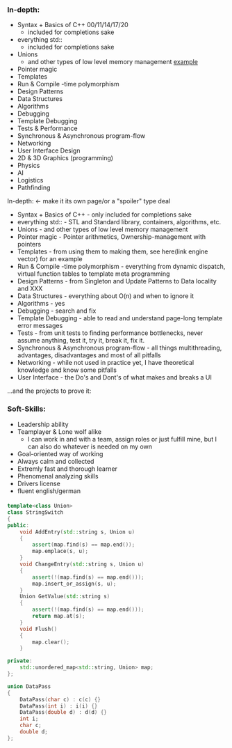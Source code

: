 ### In-depth:
- Syntax + Basics of C++ 00/11/14/17/20
	- included for completions sake
- everything std::
	- included for completions sake
- Unions
	- and other types of low level memory management [example](#Union)
- Pointer magic
- Templates
- Run & Compile -time polymorphism
- Design Patterns
- Data Structures
- Algorithms
- Debugging
- Template Debugging
- Tests & Performance
- Synchronous & Asynchronous program-flow
- Networking
- User Interface Design
- 2D & 3D Graphics (programming)
- Physics
- AI
- Logistics
- Pathfinding


In-depth: <- make it its own page/or a "spoiler" type deal
- Syntax + Basics of C++ - only included for completions sake
- everything std:: - STL and Standard library, containers, algorithms, etc.
- Unions - and other types of low level memory management
- Pointer magic - Pointer arithmetics, Ownership-management with pointers
- Templates - from using them to making them, see here(link engine vector) for an example
- Run & Compile -time polymorphism - everything from dynamic dispatch, virtual function tables to template meta programming
- Design Patterns - from Singleton and Update Patterns to Data locality and XXX
- Data Structures - everything about O(n) and when to ignore it
- Algorithms - yes
- Debugging - search and fix
- Template Debugging - able to read and understand page-long template error messages
- Tests - from unit tests to finding performance bottlenecks, never assume anything, test it, try it, break it, fix it.
- Synchronous & Asynchronous program-flow - all things multithreading, advantages, disadvantages and most of all pitfalls
- Networking - while not used in practice yet, I have theoretical knowledge and know some pitfalls
- User Interface - the Do's and Dont's of what makes and breaks a UI

...and the projects to prove it:

### Soft-Skills:
- Leadership ability
- Teamplayer & Lone wolf alike
	- I can work in and with a team, assign roles or just fulfill mine, but I can also do whatever is needed on my own
- Goal-oriented way of working
- Always calm and collected
- Extremly fast and thorough learner
- Phenomenal analyzing skills
- Drivers license
- fluent english/german

#### <a name="Union"></a>
```c++
template<class Union>
class StringSwitch
{
public:
	void AddEntry(std::string s, Union u)
	{
		assert(map.find(s) == map.end());
		map.emplace(s, u);
	}
	void ChangeEntry(std::string s, Union u)
	{
		assert(!(map.find(s) == map.end()));
		map.insert_or_assign(s, u);
	}
	Union GetValue(std::string s)
	{
		assert(!(map.find(s) == map.end()));
		return map.at(s);
	}
	void Flush()
	{
		map.clear();
	}

private:
	std::unordered_map<std::string, Union> map;
};

union DataPass
{
	DataPass(char c) : c(c) {}
	DataPass(int i) : i(i) {}
	DataPass(double d) : d(d) {}
	int i;
	char c;
	double d;
};
```
